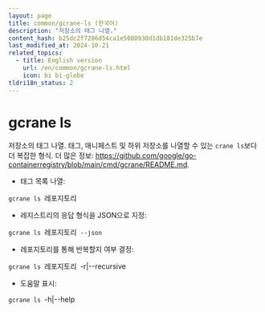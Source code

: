 ```yaml
---
layout: page
title: common/gcrane-ls (한국어)
description: "저장소의 태그 나열."
content_hash: b25dc2f7286d54ca1e5080930d1db181de325b7e
last_modified_at: 2024-10-21
related_topics:
  - title: English version
    url: /en/common/gcrane-ls.html
    icon: bi bi-globe
tldri18n_status: 2
---
```

# gcrane ls

저장소의 태그 나열.
태그, 매니페스트 및 하위 저장소를 나열할 수 있는 `crane ls`보다 더 복잡한 형식.
더 많은 정보: <https://github.com/google/go-containerregistry/blob/main/cmd/gcrane/README.md>.

- 태그 목록 나열:

`gcrane ls `<span class="tldr-var badge badge-pill bg-dark-lm bg-white-dm text-white-lm text-dark-dm font-weight-bold">레포지토리</span>

- 레지스트리의 응답 형식을 JSON으로 지정:

`gcrane ls `<span class="tldr-var badge badge-pill bg-dark-lm bg-white-dm text-white-lm text-dark-dm font-weight-bold">레포지토리</span>` --json`

- 레포지토리를 통해 반복할지 여부 결정:

`gcrane ls `<span class="tldr-var badge badge-pill bg-dark-lm bg-white-dm text-white-lm text-dark-dm font-weight-bold">레포지토리</span>` `<span class="tldr-var badge badge-pill bg-dark-lm bg-white-dm text-white-lm text-dark-dm font-weight-bold">-r|--recursive</span>

- 도움말 표시:

`gcrane ls `<span class="tldr-var badge badge-pill bg-dark-lm bg-white-dm text-white-lm text-dark-dm font-weight-bold">-h|--help</span>
